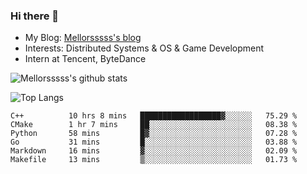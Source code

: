 ### Hi there 👋

- My Blog: [Mellorsssss's blog](https://mellorsssss.com/)
- Interests: Distributed Systems & OS & Game Development
- Intern at Tencent, ByteDance


![Mellorsssss's github stats](https://github-readme-stats.vercel.app/api?username=Mellorsssss&show_icons=true&theme=radical)

![Top Langs](https://github-readme-stats.vercel.app/api/top-langs/?username=anuraghazra&hide=javascript,html,typescript,css,glsl)

<!--
**Mellorsssss/Mellorsssss** is a ✨ _special_ ✨ repository because its `README.md` (this file) appears on your GitHub profile.

Here are some ideas to get you started:

- 🔭 I’m currently working on ...
- 🌱 I’m currently learning ...
- 👯 I’m looking to collaborate on ...
- 🤔 I’m looking for help with ...
- 💬 Ask me about ...
- 📫 How to reach me: ...
- 😄 Pronouns: ...
- ⚡ Fun fact: ...
-->

<!--START_SECTION:waka-->

```text
C++          10 hrs 8 mins   ██████████████████▓░░░░░░   75.29 %
CMake        1 hr 7 mins     ██░░░░░░░░░░░░░░░░░░░░░░░   08.38 %
Python       58 mins         █▓░░░░░░░░░░░░░░░░░░░░░░░   07.28 %
Go           31 mins         █░░░░░░░░░░░░░░░░░░░░░░░░   03.88 %
Markdown     16 mins         ▓░░░░░░░░░░░░░░░░░░░░░░░░   02.09 %
Makefile     13 mins         ▒░░░░░░░░░░░░░░░░░░░░░░░░   01.73 %
```

<!--END_SECTION:waka-->

